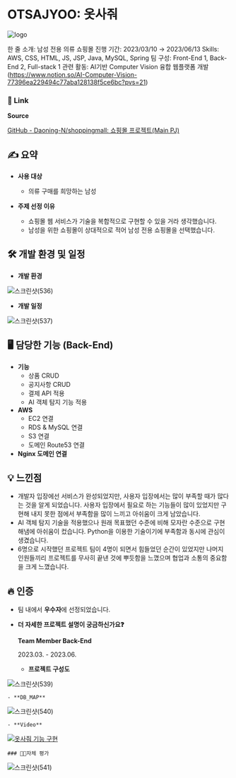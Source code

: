 # OTSAJYOO: 옷사줘
![logo](https://github.com/eun-seong/ttobak/assets/121539291/d63b75d4-5c41-42b7-a8e3-0c808f9f67e6)


한 줄 소개: 남성 전용 의류 쇼핑몰
진행 기간: 2023/03/10 → 2023/06/13
Skills: AWS, CSS, HTML, JS, JSP, Java, MySQL, Spring
팀 구성: Front-End 1, Back-End 2, Full-stack 1
관련 활동: AI기반 Computer Vision 융합 웹플랫폼 개발 (https://www.notion.so/AI-Computer-Vision-77396ea229494c77aba128138f5ce6bc?pvs=21)

### 🔗 Link

**Source**

[GitHub - Daoning-N/shoppingmall: 쇼핑몰 프로젝트(Main PJ)](https://github.com/Daoning-N/shoppingmall.git)

## ✍️ 요약

- **사용 대상**
    - 의류 구매를 희망하는 남성
    
- **주제 선정 이유**
    - 쇼핑몰 웹 서비스가 기술을 복합적으로 구현할 수 있을 거라 생각했습니다.
    - 남성을 위한 쇼핑몰이 상대적으로 적어 남성 전용 쇼핑몰을 선택했습니다.
    

## 🛠 개발 환경 및 일정

- **개발 환경**

![스크린샷(536)](https://github.com/eun-seong/ttobak/assets/121539291/15c2e83a-8435-40bb-a1aa-67c73fd3d526)

- **개발 일정**

![스크린샷(537)](https://github.com/eun-seong/ttobak/assets/121539291/1d4b9b83-4c0f-4d14-8f0c-e278b5bfcc26)


## 🖥 담당한 기능 (**Back-End**)

- **기능**
    - 상품 CRUD
    - 공지사항 CRUD
    - 결제 API 적용
    - AI 객체 탐지 기능 적용
- **AWS**
    - EC2 연결
    - RDS & MySQL 연결
    - S3 연결
    - 도메인 Route53 연결
- **Nginx 도메인 연결**

## 💡 느낀점

- 개발자 입장에선 서비스가 완성되었지만, 사용자 입장에서는 많이 부족할 때가 많다는 것을 알게 되었습니다. 사용자 입장에서 필요로 하는 기능들이 많이 있었지만 구현해 내지 못한 점에서 부족함을 많이 느끼고 아쉬움이 크게 남았습니다.
- AI 객체 탐지 기술을 적용했으나 원래 목표했던 수준에 비해 모자란 수준으로 구현해냄에 아쉬움이 컸습니다. Python을 이용한 기술이기에 부족함과 동시에 관심이 생겼습니다.
- 6명으로 시작했던 프로젝트 팀이 4명이 되면서 힘들었던 순간이 있었지만 나머지 인원들끼리 프로젝트를 무사히 끝낸 것에 뿌듯함을 느꼈으며 협업과 소통의 중요함을 크게 느꼈습니다.

## 🔥 인증

- 팀 내에서 **우수자**에 선정되었습니다.

- **더 자세한 프로젝트 설명이 궁금하신가요❓**
    
    **Team Member
    Back-End**
    
    2023.03. - 2023.06.
    
    - **프로젝트 구성도**
    
![스크린샷(539)](https://github.com/eun-seong/ttobak/assets/121539291/4af9ec32-498a-4588-8e96-1182fa4c7faf)

    
    - **DB_MAP**
    
![스크린샷(540)](https://github.com/eun-seong/ttobak/assets/121539291/9b635246-a4d0-4c3a-9d91-7c4f56d43c9d)

    
    - **Video**
    
   [![옷사줘 기능 구현](http://img.youtube.com/vi/EdxRxBgh6Hg/0.jpg)](https://youtu.be/EdxRxBgh6Hg?t=0s)
    
    ### 🧑‍💻자체 평가
    
![스크린샷(541)](https://github.com/eun-seong/ttobak/assets/121539291/05de5f5f-633f-4714-930d-f5ba6de69d4a)
